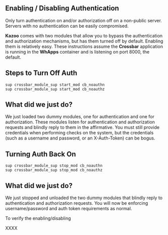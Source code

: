 ## Enabling / Disabling Authentication

Only turn authentication on and/or authorization off on a non-public server. Servers with no authentication can be easily compromised.
 
**Kazoo** comes with two modules that allow you to bypass the authentication and authorization mechanisms, but has them turned off by default. Enabling them is relatively easy. These instructions assume the **Crossbar** application is running in the **WhApps** container and is listening on port 8000, the default.

## Steps to Turn Off Auth
```
sup crossbar_module_sup start_mod cb_noauthn
sup crossbar_module_sup start_mod cb_noauthz
```

## What did we just do?

We just loaded two dummy modules, one for authentication and one for authorization. These modules listen for authentication and authorization requests and blindly reply to them in the affirmative. You must still provide credentials when performing checks on the system, but the credentials (such as a username and password, or an X-Auth-Token) can be bogus.
 
## Turning Auth Back On
```
sup crossbar_module_sup stop_mod cb_noauthn
sup crossbar_module_sup stop_mod cb_noauthz
```

## What did we just do?

We just stopped and unloaded the two dummy modules that blindly reply to authentication and authorization requests. You will now be enforcing username/password and auth token requirements as normal.
 
To verify the enabling/disabling

XXXX

